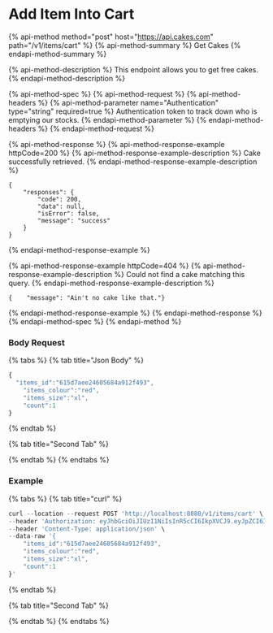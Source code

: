# Add Item Into Cart

{% api-method method="post" host="https://api.cakes.com" path="/v1/items/cart" %}
{% api-method-summary %}
Get Cakes
{% endapi-method-summary %}

{% api-method-description %}
This endpoint allows you to get free cakes.
{% endapi-method-description %}

{% api-method-spec %}
{% api-method-request %}
{% api-method-headers %}
{% api-method-parameter name="Authentication" type="string" required=true %}
Authentication token to track down who is emptying our stocks.
{% endapi-method-parameter %}
{% endapi-method-headers %}
{% endapi-method-request %}

{% api-method-response %}
{% api-method-response-example httpCode=200 %}
{% api-method-response-example-description %}
Cake successfully retrieved.
{% endapi-method-response-example-description %}

```
{
    "responses": {
        "code": 200,
        "data": null,
        "isError": false,
        "message": "success"
    }
}
```
{% endapi-method-response-example %}

{% api-method-response-example httpCode=404 %}
{% api-method-response-example-description %}
Could not find a cake matching this query.
{% endapi-method-response-example-description %}

```
{    "message": "Ain't no cake like that."}
```
{% endapi-method-response-example %}
{% endapi-method-response %}
{% endapi-method-spec %}
{% endapi-method %}

### Body Request

{% tabs %}
{% tab title="Json Body" %}
```javascript
{
  "items_id":"615d7aee24605684a912f493",
	"items_colour":"red",
	"items_size":"xl",
	"count":1
}
```
{% endtab %}

{% tab title="Second Tab" %}

{% endtab %}
{% endtabs %}

### Example

{% tabs %}
{% tab title="curl" %}
```javascript
curl --location --request POST 'http://localhost:8080/v1/items/cart' \
--header 'Authorization: eyJhbGciOiJIUzI1NiIsInR5cCI6IkpXVCJ9.eyJpZCI6IjYxNTRkMzgxMGZkMDI3NGZhNDFlOTkzYyIsImVtYWlsIjoiNXlvdXNlZnNhbG1hbmFAaXNlb3ZlbHMuY29tIiwiZGF0YXR5cGUiOiIiLCJleHAiOjE2MzM2Njk0MTd9.vpjZ6hS7hu_R_9SGmanDDmem2Y9VkodHsF6yJtDKPL4' \
--header 'Content-Type: application/json' \
--data-raw '{
    "items_id":"615d7aee24605684a912f493",
	"items_colour":"red",
	"items_size":"xl",
	"count":1
}'
```
{% endtab %}

{% tab title="Second Tab" %}

{% endtab %}
{% endtabs %}

